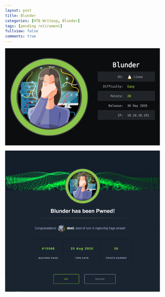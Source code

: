 ```yaml
---
layout: post
title: Blunder
categories: [HTB Writeup, Blunder]
tags: [pending retirement]
fullview: false
comments: true
---
```


![blunder](/images/blunder.png)

![blunder pwned](/images/blunder_pwn.png)